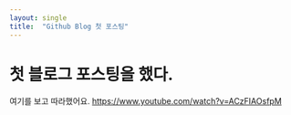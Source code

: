 ```yaml
---
layout: single
title:  "Github Blog 첫 포스팅"
---
```


# 첫 블로그 포스팅을 했다.

여기를 보고 따라했어요.
https://www.youtube.com/watch?v=ACzFIAOsfpM
